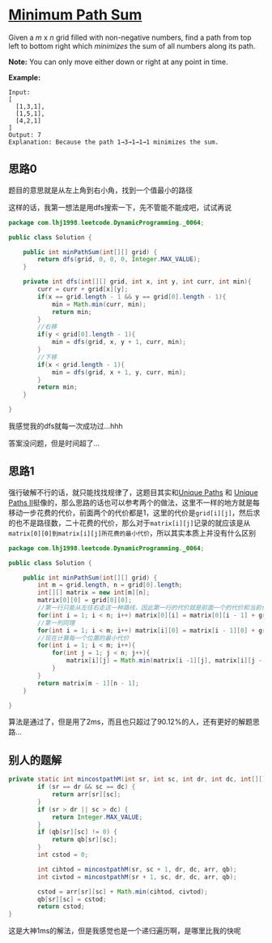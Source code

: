 # [Minimum Path Sum](https://leetcode.com/problems/minimum-path-sum/)

Given a *m* x *n* grid filled with non-negative numbers, find a path from top left to bottom right which *minimizes* the sum of all numbers along its path.

**Note:** You can only move either down or right at any point in time.

**Example:**

```
Input:
[
  [1,3,1],
  [1,5,1],
  [4,2,1]
]
Output: 7
Explanation: Because the path 1→3→1→1→1 minimizes the sum.
```

## 思路0

题目的意思就是从左上角到右小角，找到一个值最小的路径

这样的话，我第一想法是用dfs搜索一下，先不管能不能成吧，试试再说

```java
package com.lhj1998.leetcode.DynamicProgramming._0064;

public class Solution {

    public int minPathSum(int[][] grid) {
        return dfs(grid, 0, 0, 0, Integer.MAX_VALUE);
    }

    private int dfs(int[][] grid, int x, int y, int curr, int min){
        curr = curr + grid[x][y];
        if(x == grid.length - 1 && y == grid[0].length - 1){
            min = Math.min(curr, min);
            return min;
        }
        //右移
        if(y < grid[0].length - 1){
            min = dfs(grid, x, y + 1, curr, min);
        }
        //下移
        if(x < grid.length - 1){
            min = dfs(grid, x + 1, y, curr, min);
        }
        return min;
    }

}

```

我感觉我的dfs就每一次成功过...hhh

答案没问题，但是时间超了...

## 思路1

强行破解不行的话，就只能找找规律了，这题目其实和[Unique Paths](note/Array/0062/README.md) 和 [Unique Paths II](note/Array/0063/README.md)挺像的，那么思路的话也可以参考两个的做法，这里不一样的地方就是每移动一步花费的代价，前面两个的代价都是1，这里的代价是`grid[i][j]`，然后求的也不是路径数，二十花费的代价，那么对于`matrix[i][j]`记录的就应该是从`matrix[0][0]到matrix[i][j]所花费的最小代价`，所以其实本质上并没有什么区别

```java
package com.lhj1998.leetcode.DynamicProgramming._0064;

public class Solution {

    public int minPathSum(int[][] grid) {
        int m = grid.length, n = grid[0].length;
        int[][] matrix = new int[m][n];
        matrix[0][0] = grid[0][0];
        //第一行只能从左往右走这一种路线，因此第一行的代价就是前面一个的代价和当前位置代价的和
        for(int i = 1; i < n; i++) matrix[0][i] = matrix[0][i - 1] + grid[0][i];
        //第一列同理
        for(int i = 1; i < m; i++) matrix[i][0] = matrix[i - 1][0] + grid[i][0];
        //现在计算每一个位置的最小代价
        for(int i = 1; i < m; i++){
            for(int j = 1; j < n; j++){
                matrix[i][j] = Math.min(matrix[i -1][j], matrix[i][j - 1]) + grid[i][j];
            }
        }
        return matrix[m - 1][n - 1];
    }

}

```

算法是通过了，但是用了2ms，而且也只超过了90.12%的人，还有更好的解题思路...

## 别人的题解

```java
private static int mincostpathM(int sr, int sc, int dr, int dc, int[][] arr, int[][] qb) {
		if (sr == dr && sc == dc) {
			return arr[sr][sc];
		}
		if (sr > dr || sc > dc) {
			return Integer.MAX_VALUE;
		}
		if (qb[sr][sc] != 0) {
			return qb[sr][sc];
		}
		int cstod = 0;

		int cihtod = mincostpathM(sr, sc + 1, dr, dc, arr, qb);
		int civtod = mincostpathM(sr + 1, sc, dr, dc, arr, qb);

		cstod = arr[sr][sc] + Math.min(cihtod, civtod);
		qb[sr][sc] = cstod;
		return cstod;
}
```

这是大神1ms的解法，但是我感觉也是一个递归遍历啊，是哪里比我的快呢